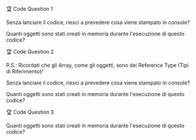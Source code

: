 🏆 Code Question 1

<!-- const hamburger = { name: "Cheese Burger", weight: 250 };
const secondBurger = hamburger;
secondBurger.name = "Double Cheese Burger";
secondBurger.weight = 500;

console.log(hamburger.name); ?
console.log(secondBurger.name); ? -->

Senza lanciare il codice, riesci a prevedere cosa viene stampato in console?

Quanti oggetti sono stati creati in memoria durante l'esecuzione di questo codice?

🏆 Code Question 2

<!-- const hamburger = {
  name: "Cheese Burger",
  weight: 250,
  ingredients: ["Cheese", "Meat", "Bread", "Tomato"],
};

const secondBurger = { ...hamburger };
secondBurger.ingredients[0] = "Salad";

console.log(hamburger.ingredients[0]); // ?
console.log(secondBurger.ingredients[0]); // ?  -->

P.S.: Ricordati che gli Array, come gli oggetti, sono dei Reference Type (Tipi di Riferimento)!

Senza lanciare il codice, riesci a prevedere cosa viene stampato in console?

Quanti oggetti sono stati creati in memoria durante l'esecuzione di questo codice?

🏆 Code Question 3

<!-- const hamburger = {
    name: "Cheese Burger",
    weight: 250,
    maker: {
        name: "Anonymous Chef",
        restaurant: {
            name: "Hyur's Burgers",
            address: "Main Street, 123",
            isOpen: true,
        },
        age: 29
    }
};
​
const secondBurger = structuredClone(hamburger);
const thirdBurger = structuredClone(hamburger); -->

Quanti oggetti sono stati creati in memoria durante l'esecuzione di questo codice?
